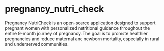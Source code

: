 # pregnancy_nutri_check
Pregnancy NutriCheck is an open-source application designed to support pregnant women with personalized nutritional guidance throughout the entire 9-month journey of pregnancy. The goal is to promote healthier pregnancies and reduce maternal and newborn mortality, especially in rural and underserved communities.
